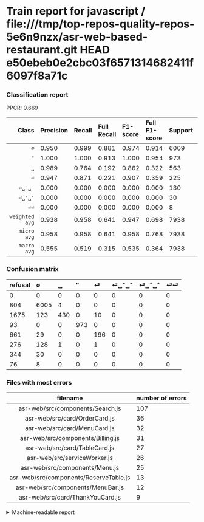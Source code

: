 # Train report for javascript / file:///tmp/top-repos-quality-repos-5e6n9nzx/asr-web-based-restaurant.git HEAD e50ebeb0e2cbc03f6571314682411f6097f8a71c

### Classification report

PPCR: 0.669

| Class | Precision | Recall | Full Recall | F1-score | Full F1-score | Support | Full Support | PPCR |
|------:|:----------|:-------|:------------|:---------|:---------|:--------|:-------------|:-----|
| `∅` | 0.950| 0.999| 0.881| 0.974| 0.914| 6009| 6813| 0.882 |
| `"` | 1.000| 1.000| 0.913| 1.000| 0.954| 973| 1066| 0.913 |
| `␣` | 0.989| 0.764| 0.192| 0.862| 0.322| 563| 2238| 0.252 |
| `⏎` | 0.947| 0.871| 0.221| 0.907| 0.359| 225| 886| 0.254 |
| `⏎␣⁻␣⁻` | 0.000| 0.000| 0.000| 0.000| 0.000| 130| 406| 0.320 |
| `⏎␣⁺␣⁺` | 0.000| 0.000| 0.000| 0.000| 0.000| 30| 374| 0.080 |
| `⏎⏎` | 0.000| 0.000| 0.000| 0.000| 0.000| 8| 84| 0.095 |
| `weighted avg` | 0.938| 0.958| 0.641| 0.947| 0.698| 7938| 11867| 0.669 |
| `micro avg` | 0.958| 0.958| 0.641| 0.958| 0.768| 7938| 11867| 0.669 |
| `macro avg` | 0.555| 0.519| 0.315| 0.535| 0.364| 7938| 11867| 0.669 |

### Confusion matrix

|refusal|  ∅| ␣| "| ⏎| ⏎␣⁻␣⁻| ⏎␣⁺␣⁺| ⏎⏎| 
|:---|:---|:---|:---|:---|:---|:---|:---|
|0 |0 |0 |0 |0 |0 |0 |0 |
|804 |6005 |4 |0 |0 |0 |0 |0 |
|1675 |123 |430 |0 |10 |0 |0 |0 |
|93 |0 |0 |973 |0 |0 |0 |0 |
|661 |29 |0 |0 |196 |0 |0 |0 |
|276 |128 |1 |0 |1 |0 |0 |0 |
|344 |30 |0 |0 |0 |0 |0 |0 |
|76 |8 |0 |0 |0 |0 |0 |0 |

### Files with most errors

| filename | number of errors|
|:----:|:-----|
| asr-web/src/components/Search.js | 107 |
| asr-web/src/card/OrderCard.js | 36 |
| asr-web/src/card/MenuCard.js | 32 |
| asr-web/src/components/Billing.js | 31 |
| asr-web/src/card/TableCard.js | 27 |
| asr-web/src/serviceWorker.js | 26 |
| asr-web/src/components/Menu.js | 25 |
| asr-web/src/components/ReserveTable.js | 13 |
| asr-web/src/components/MenuBar.js | 12 |
| asr-web/src/card/ThankYouCard.js | 9 |

<details>
    <summary>Machine-readable report</summary>
```json
{
  "cl_report": {"\"": {"f1-score": 1.0, "precision": 1.0, "recall": 1.0, "support": 973}, "macro avg": {"f1-score": 0.5347171319128208, "precision": 0.5550104382676077, "recall": 0.5191729978124808, "support": 7938}, "micro avg": {"f1-score": 0.9579239103048627, "precision": 0.9579239103048627, "recall": 0.9579239103048627, "support": 7938}, "weighted avg": {"f1-score": 0.9466384962737424, "precision": 0.9384434473217925, "recall": 0.9579239103048627, "support": 7938}, "\u2205": {"f1-score": 0.9738890690885502, "precision": 0.9497074173651747, "recall": 0.99933433183558, "support": 6009}, "\u23ce": {"f1-score": 0.9074074074074072, "precision": 0.9468599033816425, "recall": 0.8711111111111111, "support": 225}, "\u23ce\u23ce": {"f1-score": 0.0, "precision": 0.0, "recall": 0.0, "support": 8}, "\u23ce\u2423\u207a\u2423\u207a": {"f1-score": 0.0, "precision": 0.0, "recall": 0.0, "support": 30}, "\u23ce\u2423\u207b\u2423\u207b": {"f1-score": 0.0, "precision": 0.0, "recall": 0.0, "support": 130}, "\u2423": {"f1-score": 0.8617234468937875, "precision": 0.9885057471264368, "recall": 0.7637655417406749, "support": 563}},
  "cl_report_full": {"\"": {"f1-score": 0.9543894065718489, "precision": 1.0, "recall": 0.9127579737335835, "support": 1066}, "macro avg": {"f1-score": 0.3641503680985819, "precision": 0.5550104382676077, "recall": 0.3153594243844987, "support": 11867}, "micro avg": {"f1-score": 0.7678868972481697, "precision": 0.9579239103048627, "recall": 0.6407685177382658, "support": 11867}, "weighted avg": {"f1-score": 0.6980857190345122, "precision": 0.8921842395697342, "recall": 0.6407685177382658, "support": 11867}, "\u2205": {"f1-score": 0.9142813641900122, "precision": 0.9497074173651747, "recall": 0.8814031997651548, "support": 6813}, "\u23ce": {"f1-score": 0.3586459286367795, "precision": 0.9468599033816425, "recall": 0.22121896162528218, "support": 886}, "\u23ce\u23ce": {"f1-score": 0.0, "precision": 0.0, "recall": 0.0, "support": 84}, "\u23ce\u2423\u207a\u2423\u207a": {"f1-score": 0.0, "precision": 0.0, "recall": 0.0, "support": 374}, "\u23ce\u2423\u207b\u2423\u207b": {"f1-score": 0.0, "precision": 0.0, "recall": 0.0, "support": 406}, "\u2423": {"f1-score": 0.3217358772914328, "precision": 0.9885057471264368, "recall": 0.19213583556747096, "support": 2238}},
  "ppcr": 0.6689137945563327
}
```
</details>
